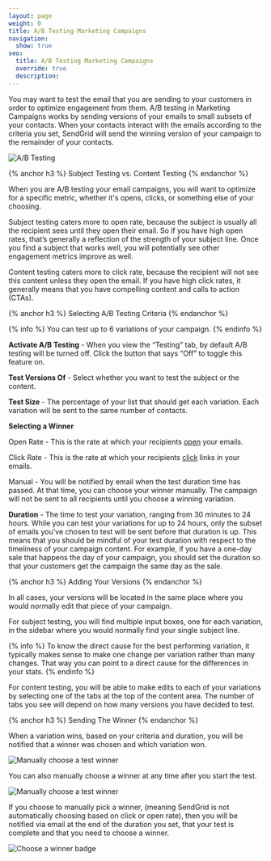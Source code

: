 ```yaml
---
layout: page
weight: 0
title: A/B Testing Marketing Campaigns
navigation:
  show: true
seo:
  title: A/B Testing Marketing Campaigns
  override: true
  description:
---
```


You may want to test the email that you are sending to your customers in order to optimize engagement from them. A/B testing in Marketing Campaigns works by sending versions of your emails to small subsets of your contacts. When your contacts interact with the emails according to the criteria you set, SendGrid will send the winning version of your campaign to the remainder of your contacts.

![]({{root_url}}/images/ab_testing_1.png "A/B Testing")

{% anchor h3 %}
Subject Testing vs. Content Testing
{% endanchor %}

When you are A/B testing your email campaigns, you will want to optimize for a specific metric, whether it's opens, clicks, or something else of your choosing.

Subject testing caters more to open rate, because the subject is usually all the recipient sees until they open their email. So if you have high open rates, that’s generally a reflection of the strength of your subject line. Once you find a subject that works well, you will potentially see other engagement metrics improve as well.

Content testing caters more to click rate, because the recipient will not see this content unless they open the email. If you have high click rates, it generally means that you have compelling content and calls to action (CTAs).

{% anchor h3 %}
Selecting A/B Testing Criteria
{% endanchor %}

{% info %}
You can test up to 6 variations of your campaign.
{% endinfo %}

**Activate A/B Testing** - When you view the “Testing” tab, by default A/B testing will be turned off. Click the button that says “Off” to toggle this feature on.

**Test Versions Of** - Select whether you want to test the subject or the content.

**Test Size** - The percentage of your list that should get each variation. Each variation will be sent to the same number of contacts.

**Selecting a Winner**

Open Rate - This is the rate at which your recipients <a href="{{root_url}}/Glossary/opens.html">open</a> your emails.

Click Rate - This is the rate at which your recipients <a href="{{root_url}}/Glossary/clicks.html">click</a> links in your emails.

Manual - You will be notified by email when the test duration time has passed. At that time, you can choose your winner manually. The campaign will not be sent to all recipients until you choose a winning variation.

**Duration** - The time to test your variation, ranging from 30 minutes to 24 hours. While you can test your variations for up to 24 hours, only the subset of emails you've chosen to test will be sent before that duration is up. This means that you should be mindful of your test duration with respect to the timeliness of your campaign content. For example, if you have a one-day sale that happens the day of your campaign, you should set the duration so that your customers get the campaign the same day as the sale.

{% anchor h3 %}
Adding Your Versions
{% endanchor %}

In all cases, your versions will be located in the same place where you would normally edit that piece of your campaign.

For subject testing, you will find multiple input boxes, one for each variation, in the sidebar where you would normally find your single subject line.

{% info %}
To know the direct cause for the best performing variation, it typically makes sense to make one change per variation rather than many changes. That way you can point to a direct cause for the differences in your stats.
{% endinfo %}

For content testing, you will be able to make edits to each of your variations by selecting one of the tabs at the top of the content area. The number of tabs you see will depend on how many versions you have decided to test.

{% anchor h3 %}
Sending The Winner
{% endanchor %}

When a variation wins, based on your criteria and duration, you will be notified that a winner was chosen and which variation won.

![]({{root_url}}/images/ab_testing_4.png "Manually choose a test winner")

You can also manually choose a winner at any time after you start the test.

![]({{root_url}}/images/ab_testing_2.png "Manually choose a test winner")

If you choose to manually pick a winner, (meaning SendGrid is not automatically choosing based on click or open rate), then you will be notified via email at the end of the duration you set, that your test is complete and that you need to choose a winner.

![]({{root_url}}/images/ab_testing_3.png "Choose a winner badge")
